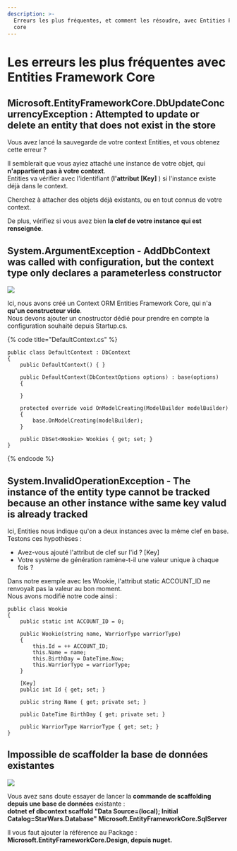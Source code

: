 ```yaml
---
description: >-
  Erreurs les plus fréquentes, et comment les résoudre, avec Entities Framework
  core
---
```


# Les erreurs les plus fréquentes avec Entities Framework Core

## Microsoft.EntityFrameworkCore.DbUpdateConcurrencyException  : Attempted to update or delete an entity that does not exist in the store

Vous avez lancé la sauvegarde de votre context Entities, et vous obtenez cette erreur ?

Il semblerait que vous ayiez attaché une instance de votre objet, qui **n'appartient pas à votre context**.  
Entities va vérifier avec l'identifiant \(**l'attribut \[Key\]** \) si l'instance existe déjà dans le context.

Cherchez à attacher des objets déjà existants, ou en tout connus de votre context.

De plus, vérifiez si vous avez bien **la clef de votre instance qui est renseignée**.

## System.ArgumentException - AddDbContext was called with configuration, but the context type only declares a parameterless constructor

![](../../.gitbook/assets/image%20%2816%29.png)

Ici, nous avons créé un Context ORM Entities Framework Core, qui n'a **qu'un constructeur vide**.  
Nous devons ajouter un cnostructor dédié pour prendre en compte la configuration souhaité depuis Startup.cs.  


{% code title="DefaultContext.cs" %}
```text
public class DefaultContext : DbContext
{
    public DefaultContext() { }

    public DefaultContext(DbContextOptions options) : base(options)
    {
        
    }

    protected override void OnModelCreating(ModelBuilder modelBuilder)
    {
        base.OnModelCreating(modelBuilder);
    }

    public DbSet<Wookie> Wookies { get; set; }
}
```
{% endcode %}

## System.InvalidOperationException - The instance of the entity type cannot be tracked because an other instance withe same key valud is already tracked

Ici, Entities nous indique qu'on a deux instances avec la même clef en base.  
Testons ces hypothèses : 

* Avez-vous ajouté l'attribut de clef sur l'id ? \[Key\]
* Votre système de génération ramène-t-il une valeur unique à chaque fois ?

Dans notre exemple avec les Wookie, l'attribut static ACCOUNT\_ID ne renvoyait pas la valeur au bon moment.  
Nous avons modifié notre code ainsi : 

```text
public class Wookie
{
    public static int ACCOUNT_ID = 0;

    public Wookie(string name, WarriorType warriorType)
    {
        this.Id = ++ ACCOUNT_ID;
        this.Name = name;
        this.BirthDay = DateTime.Now;
        this.WarriorType = warriorType;
    }

    [Key]
    public int Id { get; set; }

    public string Name { get; private set; }

    public DateTime BirthDay { get; private set; }

    public WarriorType WarriorType { get; set; }
}
```

## Impossible de scaffolder la base de données existantes

![](../../.gitbook/assets/image%20%2818%29.png)

Vous avez sans doute essayer de lancer la **commande de scaffolding depuis une base de données** existante :   
**dotnet ef dbcontext scaffold "Data Source=\(local\); Initial Catalog=StarWars.Database" Microsoft.EntityFrameworkCore.SqlServer**

Il vous faut ajouter la référence au Package :  **Microsoft.EntityFrameworkCore.Design, depuis nuget.**

